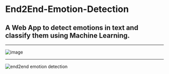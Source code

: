 # End2End-Emotion-Detection
## A Web App to detect emotions in text and classify them using Machine Learning.

------------------------------------------------------------------------------------------------------------------------------------------------
![image](https://user-images.githubusercontent.com/67022744/188309632-335b7211-a77f-4348-a5b0-02168c700f34.png)

---------------------------------------------------------------------------------------------------------------------------------------------------
![end2end emotion detection](https://user-images.githubusercontent.com/67022744/188309664-54a445fe-7110-457e-84ad-425be64b25e8.JPG)
